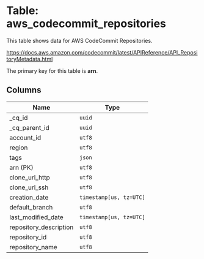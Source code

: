 # Table: aws_codecommit_repositories

This table shows data for AWS CodeCommit Repositories.

https://docs.aws.amazon.com/codecommit/latest/APIReference/API_RepositoryMetadata.html

The primary key for this table is **arn**.

## Columns

| Name          | Type          |
| ------------- | ------------- |
|_cq_id|`uuid`|
|_cq_parent_id|`uuid`|
|account_id|`utf8`|
|region|`utf8`|
|tags|`json`|
|arn (PK)|`utf8`|
|clone_url_http|`utf8`|
|clone_url_ssh|`utf8`|
|creation_date|`timestamp[us, tz=UTC]`|
|default_branch|`utf8`|
|last_modified_date|`timestamp[us, tz=UTC]`|
|repository_description|`utf8`|
|repository_id|`utf8`|
|repository_name|`utf8`|